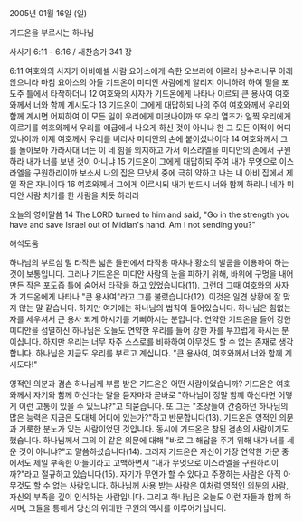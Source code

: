 2005년 01월 16일 (일)

기드온을 부르시는 하나님



사사기 6:11 - 6:16 / 새찬송가 341 장


6:11 여호와의 사자가 아비에셀 사람 요아스에게 속한 오브라에 이르러 상수리나무 아래 앉으니라 마침 요아스의 아들 기드온이 미디안 사람에게 알리지 아니하려 하여 밀을 포도주 틀에서 타작하더니 12 여호와의 사자가 기드온에게 나타나 이르되 큰 용사여 여호와께서 너와 함께 계시도다 13 기드온이 그에게 대답하되 나의 주여 여호와께서 우리와 함께 계시면 어찌하여 이 모든 일이 우리에게 미쳤나이까 또 우리 열조가 일찍 우리에게 이르기를 여호와께서 우리를 애굽에서 나오게 하신 것이 아니냐 한 그 모든 이적이 어디 있나이까 이제 여호께서 우리를 버리사 미디안의 손에 붙이셨나이다 14 여호와께서 그를 돌아보아 가라사대 너는 이 네 힘을 의지하고 가서 이스라엘을 미디안의 손에서 구원하라 내가 너를 보낸 것이 아니냐 15 기드온이 그에게 대답하되 주여 내가 무엇으로 이스라엘을 구원하리이까 보소서 나의 집은 므낫세 중에 극히 약하고 나는 내 아비 집에서 제일 작은 자니이다 16 여호와께서 그에게 이르시되 내가 반드시 너와 함께 하리니 네가 미디안 사람 치기를 한 사람을 치듯 하리라

오늘의 영어말씀
14 The LORD turned to him and said, "Go in the strength you have and save Israel out of Midian's hand. Am I not sending you?"

해석도움





하나님의 부르심
밀 타작은 넓은 들판에서 타작용 마차나 황소의 발굽을 이용하여 하는 것이 보통입니다. 그러나 기드온은 미디안 사람의 눈을 피하기 위해, 바위에 구멍을 내어 만든 작은 포도즙 틀에 숨어서 타작을 하고 있었습니다(11). 그런데 그때 여호와의 사자가 기드온에게 나타나 "큰 용사여"라고 그를 불렀습니다(12). 이것은 일견 상황에 잘 맞지 않는 말 같습니다. 하지만 여기에는 하나님의 법칙이 들어있습니다. 하나님은 힘없는 자를 세우셔서 큰 용사 되게 하시기를 기뻐하시는 분입니다. 연약한 기드온을 들어 강한 미디안을 섬멸하신 하나님은 오늘도 연약한 우리를 들어 강한 자를 부끄럽게 하시는 분이십니다. 하지만 우리는 너무 자주 스스로를 비하하여 아무것도 할 수 없는 존재로 생각합니다. 하나님은 지금도 우리를 부르고 계십니다. "큰 용사여, 여호와께서 너와 함께 계시도다!"   

영적인 의분과 겸손
하나님께 부름 받은 기드온은 어떤 사람이었습니까? 기드온은 여호와께서 자기와 함께 하신다는 말을 듣자마자 곧바로 "하나님이 정말 함께 하신다면 어떻게 이런 고통이 있을 수 있느냐?"고 되묻습니다. 또 그는 "조상들이 간증하던 하나님의 많은 능력은 지금은 도대체 어디에 있는가?"하고 반문합니다(13). 기드온은 영적인 의문과 거룩한 분노가 있는 사람이었던 것입니다. 동시에 기드온은 참된 겸손의 사람이기도 했습니다. 하나님께서 그의 이 같은 의문에 대해 "바로 그 해답을 주기 위해 내가 너를 세운 것이 아니냐?"고 말씀하셨습니다(14). 그러자 기드온은 자신이 가장 연약한 가문 중에서도 제일 부족한 아들이라고 고백하면서 "내가 무엇으로 이스라엘을 구원하리이까?"라고 절규하고 있습니다(15). 자기가 무언가 할 수 있다고 주장하는 사람은 아직 아무것도 할 수 없는 사람입니다. 하나님께 사용 받는 사람은 이처럼 영적인 의분의 사람, 자신의 부족을 깊이 인식하는 사람입니다. 그리고 하나님은 오늘도 이런 자들과 함께 하시며, 그들을 통해서 당신의 위대한 구원의 역사를 이루어가십니다.
